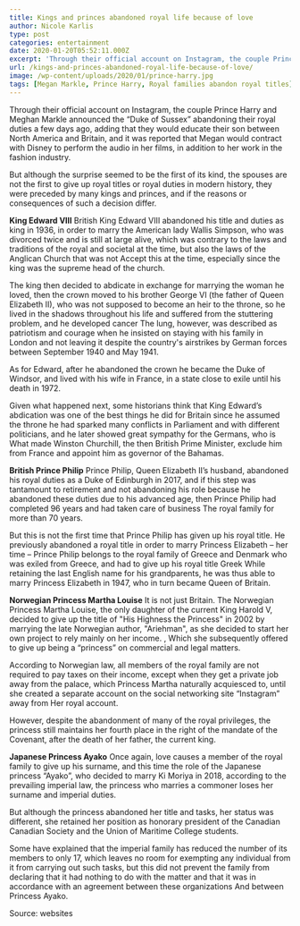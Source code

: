 ```yaml
---
title: Kings and princes abandoned royal life because of love
author: Nicole Karlis
type: post
categories: entertainment
date: 2020-01-20T05:52:11.000Z
excerpt: 'Through their official account on Instagram, the couple Prince Harry and Meghan Markle announced the "Duke of Sussex" abandoning their royal duties a few days ago'
url: /kings-and-princes-abandoned-royal-life-because-of-love/
image: /wp-content/uploads/2020/01/prince-harry.jpg
tags: [Megan Markle, Prince Harry, Royal families abandon royal titles]
---
```


Through their official account on Instagram, the couple Prince Harry and Meghan Markle announced the “Duke of Sussex” abandoning their royal duties a few days ago, adding that they would educate their son between North America and Britain, and it was reported that Megan would contract with Disney to perform the audio in her films, in addition to her work in the fashion industry.

But although the surprise seemed to be the first of its kind, the spouses are not the first to give up royal titles or royal duties in modern history, they were preceded by many kings and princes, and if the reasons or consequences of such a decision differ.

**King Edward VIII**
British King Edward VIII abandoned his title and duties as king in 1936, in order to marry the American lady Wallis Simpson, who was divorced twice and is still at large alive, which was contrary to the laws and traditions of the royal and societal at the time, but also the laws of the Anglican Church that was not Accept this at the time, especially since the king was the supreme head of the church.

The king then decided to abdicate in exchange for marrying the woman he loved, then the crown moved to his brother George VI (the father of Queen Elizabeth II), who was not supposed to become an heir to the throne, so he lived in the shadows throughout his life and suffered from the stuttering problem, and he developed cancer The lung, however, was described as patriotism and courage when he insisted on staying with his family in London and not leaving it despite the country's airstrikes by German forces between September 1940 and May 1941.

As for Edward, after he abandoned the crown he became the Duke of Windsor, and lived with his wife in France, in a state close to exile until his death in 1972.

Given what happened next, some historians think that King Edward’s abdication was one of the best things he did for Britain since he assumed the throne he had sparked many conflicts in Parliament and with different politicians, and he later showed great sympathy for the Germans, who is What made Winston Churchill, the then British Prime Minister, exclude him from France and appoint him as governor of the Bahamas.

**British Prince Philip**
Prince Philip, Queen Elizabeth II’s husband, abandoned his royal duties as a Duke of Edinburgh in 2017, and if this step was tantamount to retirement and not abandoning his role because he abandoned these duties due to his advanced age, then Prince Philip had completed 96 years and had taken care of business The royal family for more than 70 years.

But this is not the first time that Prince Philip has given up his royal title. He previously abandoned a royal title in order to marry Princess Elizabeth – her time – Prince Philip belongs to the royal family of Greece and Denmark who was exiled from Greece, and had to give up his royal title Greek While retaining the last English name for his grandparents, he was thus able to marry Princess Elizabeth in 1947, who in turn became Queen of Britain.

**Norwegian Princess Martha Louise**
It is not just Britain. The Norwegian Princess Martha Louise, the only daughter of the current King Harold V, decided to give up the title of "His Highness the Princess" in 2002 by marrying the late Norwegian author, "Ariehman", as she decided to start her own project to rely mainly on her income. , Which she subsequently offered to give up being a “princess” on commercial and legal matters.

According to Norwegian law, all members of the royal family are not required to pay taxes on their income, except when they get a private job away from the palace, which Princess Martha naturally acquiesced to, until she created a separate account on the social networking site “Instagram” away from Her royal account.

However, despite the abandonment of many of the royal privileges, the princess still maintains her fourth place in the right of the mandate of the Covenant, after the death of her father, the current king.

**Japanese Princess Ayako**
Once again, love causes a member of the royal family to give up his surname, and this time the role of the Japanese princess “Ayako”, who decided to marry Ki Moriya in 2018, according to the prevailing imperial law, the princess who marries a commoner loses her surname and imperial duties.

But although the princess abandoned her title and tasks, her status was different, she retained her position as honorary president of the Canadian Canadian Society and the Union of Maritime College students.

Some have explained that the imperial family has reduced the number of its members to only 17, which leaves no room for exempting any individual from it from carrying out such tasks, but this did not prevent the family from declaring that it had nothing to do with the matter and that it was in accordance with an agreement between these organizations And between Princess Ayako.

Source: websites
